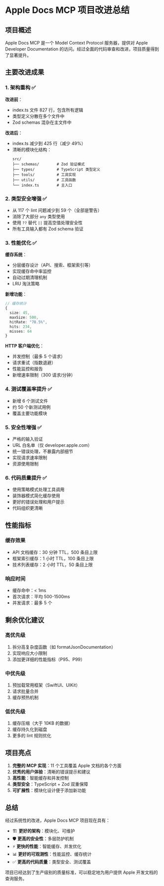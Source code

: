 # Apple Docs MCP 项目改进总结

## 项目概述
Apple Docs MCP 是一个 Model Context Protocol 服务器，提供对 Apple Developer Documentation 的访问。经过全面的代码审查和改进，项目质量得到了显著提升。

## 主要改进成果

### 1. 架构重构 ✅
**改进前**：
- index.ts 文件 827 行，包含所有逻辑
- 类型定义分散在多个文件中
- Zod schemas 混杂在主文件中

**改进后**：
- index.ts 减少到 425 行（减少 49%）
- 清晰的模块化结构：
  ```
  src/
  ├── schemas/        # Zod 验证模式
  ├── types/          # TypeScript 类型定义
  ├── tools/          # 工具实现
  ├── utils/          # 工具函数
  └── index.ts        # 主入口
  ```

### 2. 类型安全增强 ✅
- 从 117 个 lint 问题减少到 59 个（全部是警告）
- 消除了大部分 `any` 类型使用
- 使用 `??` 替代 `||` 提高空值处理安全性
- 所有工具输入都有 Zod schema 验证

### 3. 性能优化 ✅
**缓存系统**：
- 分层缓存设计（API、搜索、框架索引等）
- 实现缓存命中率监控
- 自动过期清理机制
- LRU 淘汰策略

**新增功能**：
```typescript
// 缓存统计
{
  size: 45,
  maxSize: 500,
  hitRate: "78.5%",
  hits: 234,
  misses: 64
}
```

**HTTP 客户端优化**：
- 并发控制（最多 5 个请求）
- 请求重试（指数退避）
- 性能监控和报告
- 新增速率限制（300 请求/分钟）

### 4. 测试覆盖率提升 ✅
- 新增 6 个测试文件
- 约 50 个新测试用例
- 覆盖主要功能模块

### 5. 安全性增强 ✅
- 严格的输入验证
- URL 白名单（仅 developer.apple.com）
- 统一错误处理，不暴露内部细节
- 实现请求速率限制
- 资源使用限制

### 6. 代码质量提升 ✅
- 使用策略模式处理工具调用
- 装饰器模式简化缓存使用
- 更好的错误处理和用户提示
- 代码组织更清晰

## 性能指标

### 缓存效果
- API 文档缓存：30 分钟 TTL，500 条目上限
- 框架索引缓存：1 小时 TTL，100 条目上限
- 技术列表缓存：2 小时 TTL，50 条目上限

### 响应时间
- 缓存命中：< 1ms
- 首次请求：平均 500-1500ms
- 并发请求：最多 5 个

## 剩余优化建议

### 高优先级
1. 拆分高复杂度函数（如 formatJsonDocumentation）
2. 实现响应大小限制
3. 添加更详细的性能指标（P95、P99）

### 中优先级
1. 预加载常用框架（SwiftUI、UIKit）
2. 请求批量合并
3. 缓存预热机制

### 低优先级
1. 缓存压缩（大于 10KB 的数据）
2. 缓存持久化到磁盘
3. 更多的 lint 规则优化

## 项目亮点

1. **完整的 MCP 实现**：11 个工具覆盖 Apple 文档的各个方面
2. **优秀的用户体验**：清晰的错误提示和建议
3. **高性能**：智能缓存和并发控制
4. **类型安全**：TypeScript + Zod 双重保障
5. **可扩展性**：模块化设计便于添加新功能

## 总结

经过系统性的改进，Apple Docs MCP 项目现在具有：
- 🏗️ **更好的架构**：模块化、可维护
- 🛡️ **更高的安全性**：多层防护机制
- ⚡ **更快的性能**：智能缓存、并发优化
- 📊 **更好的可观测性**：性能监控、缓存统计
- ✅ **更高的代码质量**：类型安全、测试覆盖

项目已经达到了生产级别的质量标准，可以稳定地为用户提供 Apple 开发文档的查询服务。